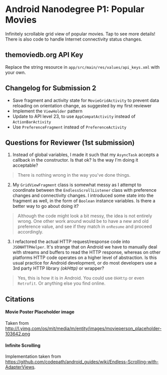 # Android Nanodegree P1: Popular Movies
Infinitely scrollable grid view of popular movies. Tap to see more details! There is also code to handle Internet connectivity status changes.

## themoviedb.org API Key
Replace the string resource in `app/src/main/res/values/api_keys.xml` with your own.

## Changelog for Submission 2

* Save fragment and activity state for `MovieGridActivity` to prevent data reloading on orientation change, as suggested by my first reviewer
* Implement the `ViewHolder` pattern
* Update to API level 23, to use `AppCompatActivity` instead of `ActionBarActivity`
* Use `PreferenceFragment` instead of `PreferenceActivity`

## Questions for Reviewer (1st submission)
1. Instead of global variables, I made it such that my `AsyncTask` accepts a callback in the constructor. Is that ok? Is the way I'm doing it acceptable?

> There is nothing wrong in the way you've done things.

2. My `GridViewFragment` class is somewhat messy as I attempt to coordinate between the `EndlessScrollListener` class with preference changes and connectivity changes. I introduced some state into the fragment as well, in the form of `Boolean` instance variables. Is there a better way to go about doing it?

> Although the code might look a bit messy, the idea is not entirely wrong. One other work around would be to have a new and old preference value, and see if they match in `onResume` and proceed accordingly.

3. I refactored the actual HTTP request/response code into `JSONHTTPHelper`. It's strange that on Android we have to manually deal with streams and buffers to read the HTTP response, whereas on other platforms HTTP code operates on a higher level of abstraction. Is this usual practice for Android development, or do most developers use a 3rd party HTTP library _(okHttp)_ or wrapper?

> Yes, this is how it is in Android. You could use `OkHttp` or even `Retrofit`. Or anything else you find online.

## Citations
#### Movie Poster Placeholder image
Taken from http://l.yimg.com/os/mit/media/m/entity/images/movieperson_placeholder-103642.png

#### Infinite Scrolling
Implementation taken from https://github.com/codepath/android_guides/wiki/Endless-Scrolling-with-AdapterViews.